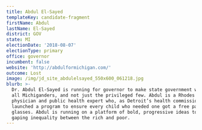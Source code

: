 ```yaml
---
title: Abdul El-Sayed
templateKey: candidate-fragment
firstName: Abdul
lastName: El-Sayed
district: GOV
state: MI
electionDate: '2018-08-07'
electionType: primary
office: governor
incumbent: false
website: 'http://abdulformichigan.com/'
outcome: Lost
image: /img/jd_site_abdulelsayed_550x600_061218.jpg
blurb: >-
  Dr. Abdul El-Sayed is running for governor to make state government work for
  all Michiganders, and not just the privileged few. Abdul is a Rhodes scholar,
  physician and public health expert who, as Detroit’s health commissioner,
  launched a program to ensure every child who needed one got a free pair of
  glasses. Abdul is running on a platform of bold, progressive ideas to address
  gaping inequality between the rich and poor.
---
```


